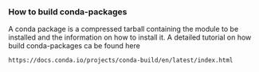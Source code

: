 ### How to build conda-packages

A conda package is a compressed tarball containing the module to be installed and the information on how to install it.
A detailed tutorial on how build conda-packages ca be found here
```
https://docs.conda.io/projects/conda-build/en/latest/index.html
```




